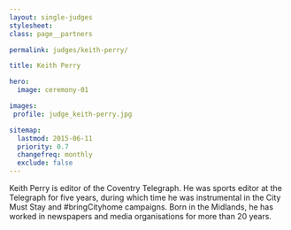 ```yaml
---
layout: single-judges
stylesheet:
class: page__partners

permalink: judges/keith-perry/

title: Keith Perry

hero:
  image: ceremony-01

images:
 profile: judge_keith-perry.jpg

sitemap:
  lastmod: 2015-06-11
  priority: 0.7
  changefreq: monthly
  exclude: false
---
```


Keith Perry is editor of the Coventry Telegraph. He was sports editor at the Telegraph for five years, during which time he was instrumental in the City Must Stay and #bringCityhome campaigns. Born in the Midlands, he has worked in newspapers and media organisations for more than 20 years.
